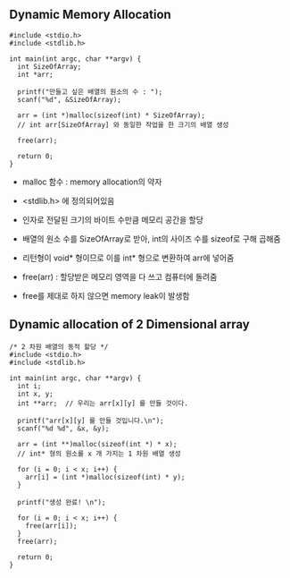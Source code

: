 Dynamic Memory Allocation
---------------------

```
#include <stdio.h>
#include <stdlib.h>

int main(int argc, char **argv) {
  int SizeOfArray;
  int *arr;

  printf("만들고 싶은 배열의 원소의 수 : ");
  scanf("%d", &SizeOfArray);

  arr = (int *)malloc(sizeof(int) * SizeOfArray);
  // int arr[SizeOfArray] 와 동일한 작업을 한 크기의 배열 생성

  free(arr);

  return 0;
}
```
- malloc 함수 : memory allocation의 약자
- <stdlib.h> 에 정의되어있음
- 인자로 전달된 크기의 바이트 수만큼 메모리 공간을 할당
- 배열의 원소 수를 SizeOfArray로 받아, int의 사이즈 수를 sizeof로 구해 곱해줌
- 리턴형이 void* 형이므로 이를 int* 형으로 변환하여 arr에 넣어줌 

- free(arr) : 할당받은 메모리 영역을 다 쓰고 컴퓨터에 돌려줌
- free를 제대로 하지 않으면 memory leak이 발생함

Dynamic allocation of 2 Dimensional array
---------------------

```
/* 2 차원 배열의 동적 할당 */
#include <stdio.h>
#include <stdlib.h>

int main(int argc, char **argv) {
  int i;
  int x, y;
  int **arr;  // 우리는 arr[x][y] 를 만들 것이다.

  printf("arr[x][y] 를 만들 것입니다.\n");
  scanf("%d %d", &x, &y);

  arr = (int **)malloc(sizeof(int *) * x);
  // int* 형의 원소를 x 개 가지는 1 차원 배열 생성

  for (i = 0; i < x; i++) {
    arr[i] = (int *)malloc(sizeof(int) * y);
  }

  printf("생성 완료! \n");

  for (i = 0; i < x; i++) {
    free(arr[i]);
  }
  free(arr);

  return 0;
}
```
